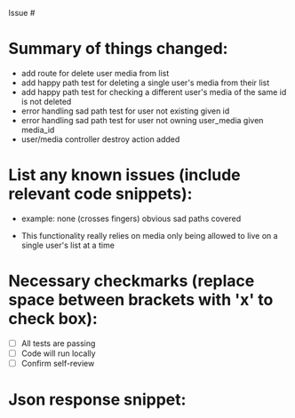 Issue # 

# Summary of things changed:

- add route for delete user media from list
- add happy path test for deleting a single user's media from their list
- add happy path test for checking a different user's media of the same id is not deleted
- error handling sad path test for user not existing given id
- error handling sad path test for user not owning user_media given media_id
- user/media controller destroy action added

# List any known issues (include relevant code snippets):

-  example: none (crosses fingers) obvious sad paths covered

- This functionality really relies on media only being allowed to live on a single user's list at a time

# Necessary checkmarks (replace space between brackets with 'x' to check box):

- [ ]  All tests are passing
- [ ]  Code will run locally
- [ ]  Confirm self-review

# Json response snippet:

